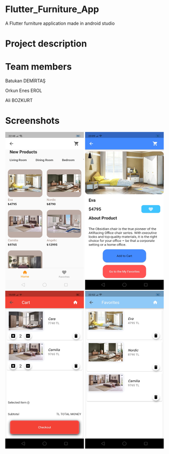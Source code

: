 # Flutter_Furniture_App
A Flutter furniture application made in android studio


# Project description



# Team members

Batukan DEMİRTAŞ

Orkun Enes EROL

Ali BOZKURT


# Screenshots
<img src="Screenshots/mainPage.jpg" width= 250 height=500>
<img src="Screenshots/detailedPage.jpg" width= 250 height=500>
<img src="Screenshots/cart.jpg" width= 250 height=500>
<img src="Screenshots/favorite.jpg" width= 250 height=500>

